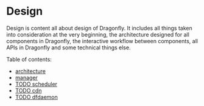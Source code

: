 # Design

Design is content all about design of Dragonfly. It includes all things taken into consideration at the very beginning, the architecture designed for all components in Dragonfly, the interactive workflow between components, all APIs in Dragonfly and some technical things else.

Table of contents:

* [architecture](architecture.md)
* [manager](manager.md)
* [TODO scheduler](scheduler.md)
* [TODO cdn](cdn.md)
* [TODO dfdaemon](dfdaemon.md)
